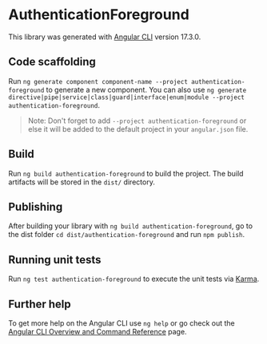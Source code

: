 # AuthenticationForeground

This library was generated with [Angular CLI](https://github.com/angular/angular-cli) version 17.3.0.

## Code scaffolding

Run `ng generate component component-name --project authentication-foreground` to generate a new component. You can also use `ng generate directive|pipe|service|class|guard|interface|enum|module --project authentication-foreground`.
> Note: Don't forget to add `--project authentication-foreground` or else it will be added to the default project in your `angular.json` file. 

## Build

Run `ng build authentication-foreground` to build the project. The build artifacts will be stored in the `dist/` directory.

## Publishing

After building your library with `ng build authentication-foreground`, go to the dist folder `cd dist/authentication-foreground` and run `npm publish`.

## Running unit tests

Run `ng test authentication-foreground` to execute the unit tests via [Karma](https://karma-runner.github.io).

## Further help

To get more help on the Angular CLI use `ng help` or go check out the [Angular CLI Overview and Command Reference](https://angular.io/cli) page.
